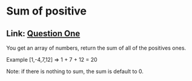 # Sum of positive


## Link: [Question One](https://www.codewars.com/kata/5715eaedb436cf5606000381/train/javascript)

You get an array of numbers, return the sum of all of the positives ones.

Example [1,-4,7,12] => 1 + 7 + 12 = 20

Note: if there is nothing to sum, the sum is default to 0.
